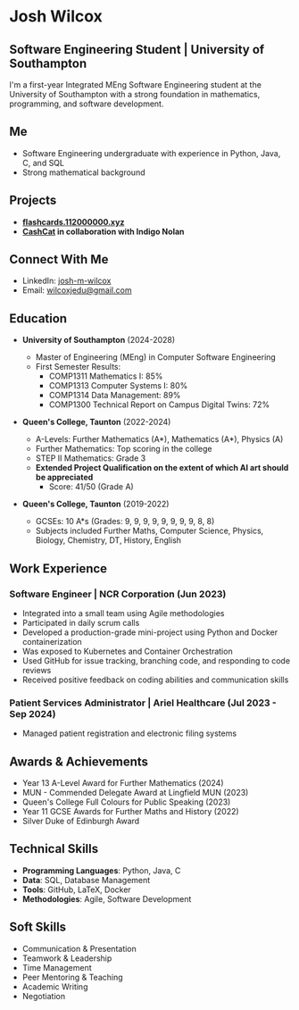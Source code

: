 # Josh Wilcox

## Software Engineering Student | University of Southampton

I'm a first-year Integrated MEng Software Engineering student at the University of Southampton with a strong foundation in mathematics, programming, and software development.

## Me

- Software Engineering undergraduate with experience in Python, Java, C, and SQL
- Strong mathematical background

## Projects
- **[flashcards.112000000.xyz](https://flashcards.112000000.xyz)**
- **[CashCat](https://cashcat.app) in collaboration with Indigo Nolan**

## Connect With Me

- LinkedIn: [josh-m-wilcox](https://www.linkedin.com/in/josh-m-wilcox/)
- Email: wilcoxjedu@gmail.com

## Education

- **University of Southampton** (2024-2028)
  - Master of Engineering (MEng) in Computer Software Engineering
  - First Semester Results:
    - COMP1311 Mathematics I: 85%
    - COMP1313 Computer Systems I: 80%
    - COMP1314 Data Management: 89%
    - COMP1300 Technical Report on Campus Digital Twins: 72%

- **Queen's College, Taunton** (2022-2024)
  - A-Levels: Further Mathematics (A*), Mathematics (A*), Physics (A)
  - Further Mathematics: Top scoring in the college
  - STEP II Mathematics: Grade 3
  - **Extended Project Qualification on the extent of which AI art should be appreciated**
    - Score: 41/50 (Grade A)

- **Queen's College, Taunton** (2019-2022)
  - GCSEs: 10 A*s (Grades: 9, 9, 9, 9, 9, 9, 9, 9, 8, 8)
  - Subjects included Further Maths, Computer Science, Physics, Biology, Chemistry, DT, History, English

## Work Experience

### Software Engineer | NCR Corporation (Jun 2023)
- Integrated into a small team using Agile methodologies
- Participated in daily scrum calls
- Developed a production-grade mini-project using Python and Docker containerization
- Was exposed to Kubernetes and Container Orchestration
- Used GitHub for issue tracking, branching code, and responding to code reviews
- Received positive feedback on coding abilities and communication skills

### Patient Services Administrator | Ariel Healthcare (Jul 2023 - Sep 2024)
- Managed patient registration and electronic filing systems

## Awards & Achievements

- Year 13 A-Level Award for Further Mathematics (2024)
- MUN - Commended Delegate Award at Lingfield MUN (2023)
- Queen's College Full Colours for Public Speaking (2023)
- Year 11 GCSE Awards for Further Maths and History (2022)
- Silver Duke of Edinburgh Award

## Technical Skills

- **Programming Languages**: Python, Java, C
- **Data**: SQL, Database Management
- **Tools**: GitHub, LaTeX, Docker
- **Methodologies**: Agile, Software Development

## Soft Skills

- Communication & Presentation
- Teamwork & Leadership
- Time Management
- Peer Mentoring & Teaching
- Academic Writing
- Negotiation
